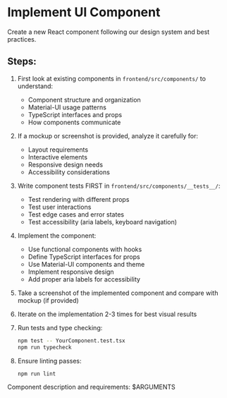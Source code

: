 # Implement UI Component

Create a new React component following our design system and best practices.

## Steps:

1. First look at existing components in `frontend/src/components/` to understand:
   - Component structure and organization
   - Material-UI usage patterns
   - TypeScript interfaces and props
   - How components communicate

2. If a mockup or screenshot is provided, analyze it carefully for:
   - Layout requirements
   - Interactive elements
   - Responsive design needs
   - Accessibility considerations

3. Write component tests FIRST in `frontend/src/components/__tests__/`:
   - Test rendering with different props
   - Test user interactions
   - Test edge cases and error states
   - Test accessibility (aria labels, keyboard navigation)

4. Implement the component:
   - Use functional components with hooks
   - Define TypeScript interfaces for props
   - Use Material-UI components and theme
   - Implement responsive design
   - Add proper aria labels for accessibility

5. Take a screenshot of the implemented component and compare with mockup (if provided)

6. Iterate on the implementation 2-3 times for best visual results

7. Run tests and type checking:
   ```bash
   npm test -- YourComponent.test.tsx
   npm run typecheck
   ```

8. Ensure linting passes:
   ```bash
   npm run lint
   ```

Component description and requirements: $ARGUMENTS